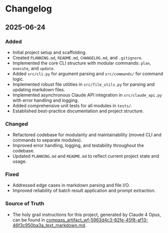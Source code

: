 # Changelog


## 2025-06-24

### Added
- Initial project setup and scaffolding.
- Created `PLANNING.md`, `README.md`, `CHANGELOG.md`, and `.gitignore`.
- Implemented the core CLI structure with modular commands: `plan`, `execute`, and `update`.
- Added `src/cli.py` for argument parsing and `src/commands/` for command logic.
- Implemented robust file utilities in `src/file_utils.py` for parsing and updating markdown files.
- Implemented asynchronous Claude API integration in `src/claude_api.py` with error handling and logging.
- Added comprehensive unit tests for all modules in `tests/`.
- Established best-practice documentation and project structure.

### Changed
- Refactored codebase for modularity and maintainability (moved CLI and commands to separate modules).
- Improved error handling, logging, and testability throughout the codebase.
- Updated `PLANNING.md` and `README.md` to reflect current project state and usage.

### Fixed
- Addressed edge cases in markdown parsing and file I/O.
- Improved reliability of batch result application and prompt extraction.

### Source of Truth
- The holy grail instructions for this project, generated by Claude 4 Opus, can be found in [compass_artifact_wf-5963d4c3-82fe-45f8-af13-46f3c950ba3a_text_markdown.md](compass_artifact_wf-5963d4c3-82fe-45f8-af13-46f3c950ba3a_text_markdown.md).
